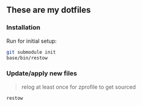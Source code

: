 ## These are my dotfiles

### Installation

Run for initial setup:

```sh
git submodule init
base/bin/restow
```

### Update/apply new files

> relog at least once for zprofile to get sourced

```sh
restow
```
